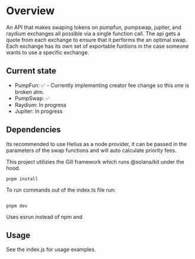 # Overview

An API that makes swaping tokens on pumpfun, pumpswap, jupiter, and raydium exchanges all possible via a single function call. The api gets a quote from each exchange to ensure that it performs the an optimal swap. Each exchange has its own set of exportable funtions in the case someone wants to use a specific exchange.

## Current state

- PumpFun: ✅ - Currently implementing creator fee change so this one is broken atm.
- PumpSwap: ✅
- Raydium: In progress
- Jupiter: In progress

## Dependencies

Its recommended to use Helius as a node provider, it can be passed in the parameters of the swap functions and will auto calculate priority fees.

This project utilizies the Gill framework which runs @solana/kit under the hood.

```
pnpm install
```

To run commands out of the index.ts file run:

```

pnpm dev
```

Uses esrun instead of npm and

## Usage

See the index.js for usage examples.
